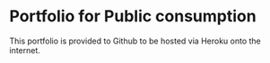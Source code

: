 # Portfolio for Public consumption
This portfolio is provided to Github to be hosted via Heroku onto the internet. 
